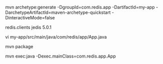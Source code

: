 


mvn archetype:generate -DgroupId=com.redis.app -DartifactId=my-app -DarchetypeArtifactId=maven-archetype-quickstart -DinteractiveMode=false


<dependency>
    <groupId>redis.clients</groupId>
    <artifactId>jedis</artifactId>
    <version>5.0.1</version>
</dependency>

vi my-app/src/main/java/com/redis/app/App.java

mvn package


mvn exec:java -Dexec.mainClass=com.redis.app.App
